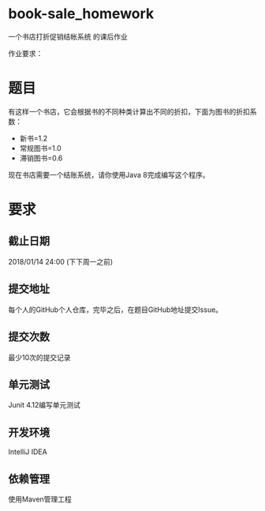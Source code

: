 # book-sale_homework
一个书店打折促销结帐系统 的课后作业

作业要求：

# 题目
有这样一个书店，它会根据书的不同种类计算出不同的折扣，下面为图书的折扣系数：
* 新书=1.2
* 常规图书=1.0
* 滞销图书=0.6

现在书店需要一个结账系统，请你使用Java 8完成编写这个程序。

# 要求

## 截止日期
2018/01/14 24:00 (下下周一之前)

## 提交地址
每个人的GitHub个人仓库，完毕之后，在题目GitHub地址提交Issue。

## 提交次数
最少10次的提交记录

## 单元测试
Junit 4.12编写单元测试

## 开发环境
IntelliJ IDEA

## 依赖管理
使用Maven管理工程



